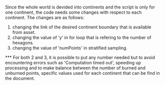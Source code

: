 Since the whole world is devided into continents and the script is only for one continent, 
the code needs some changes with respect to each continent. The changes are as follows:

1. changing the link of the desired continent boundary that is available from asset.
2. changing the value of 'y' in for loop that is refering to the number of hexagons.
3. changing the value of 'numPoints' in stratified sampling.

*** For both 2 and 3, it is possible to put any number needed but to avoid encountering errors 
such as 'Computation timed out', speeding ​​up processing and to make balance between the number of 
burned and unburned points, specific values used for each continent that can be find in the document.
